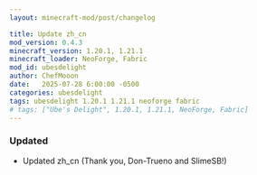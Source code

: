 ```yaml
---
layout: minecraft-mod/post/changelog

title: Update zh_cn
mod_version: 0.4.3
minecraft_version: 1.20.1, 1.21.1
minecraft_loader: NeoForge, Fabric
mod_id: ubesdelight
author: ChefMooon
date:   2025-07-28 6:00:00 -0500
categories: ubesdelight
tags: ubesdelight 1.20.1 1.21.1 neoforge fabric
# tags: ["Ube's Delight", 1.20.1, 1.21.1, NeoForge, Fabric]
---
```


### Updated
- Updated zh_cn (Thank you, Don-Trueno and SlimeSB!)
